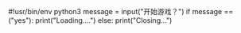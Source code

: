 #!usr/bin/env python3
message = input("开始游戏？")
if message == ("yes"):
    print("Loading....")
else:
    print("Closing...")
